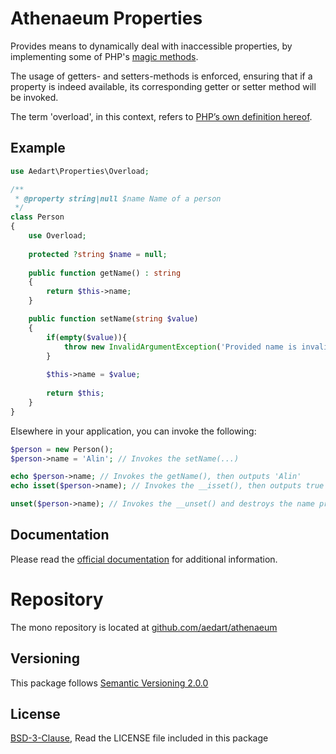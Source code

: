 # Athenaeum Properties

Provides means to dynamically deal with inaccessible properties, by implementing some of PHP's [magic methods](https://www.php.net/manual/en/language.oop5.magic.php).

The usage of getters- and setters-methods is enforced, ensuring that if a property is indeed available, its corresponding getter or setter method will be invoked.

The term 'overload', in this context, refers to [PHP’s own definition hereof](http://php.net/manual/en/language.oop5.overloading.php).

## Example

```php
use Aedart\Properties\Overload;

/**
 * @property string|null $name Name of a person
 */
class Person
{
    use Overload;
    
    protected ?string $name = null;
    
    public function getName() : string
    {
	    return $this->name;
    }

    public function setName(string $value)
    {
        if(empty($value)){
            throw new InvalidArgumentException('Provided name is invalid');
        }
        
        $this->name = $value;
        
        return $this;
    }
}
```

Elsewhere in your application, you can invoke the following:

```php
$person = new Person();
$person->name = 'Alin'; // Invokes the setName(...)

echo $person->name;	// Invokes the getName(), then outputs 'Alin'
echo isset($person->name); // Invokes the __isset(), then outputs true

unset($person->name); // Invokes the __unset() and destroys the name property
```

## Documentation

Please read the [official documentation](https://aedart.github.io/athenaeum/) for additional information.

# Repository

The mono repository is located at [github.com/aedart/athenaeum](https://github.com/aedart/athenaeum)

## Versioning

This package follows [Semantic Versioning 2.0.0](http://semver.org/)

## License

[BSD-3-Clause](http://spdx.org/licenses/BSD-3-Clause), Read the LICENSE file included in this package
